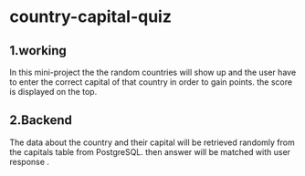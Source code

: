# country-capital-quiz
<h2> 1.working </h2>
In this mini-project the the random countries will show up and the user have to enter the correct capital of that country in order to gain points. the score is displayed on the top.
 <h2> 2.Backend </h2>
The data about the country and their capital will be retrieved randomly from the capitals table from PostgreSQL.
then answer will be matched with user response .
